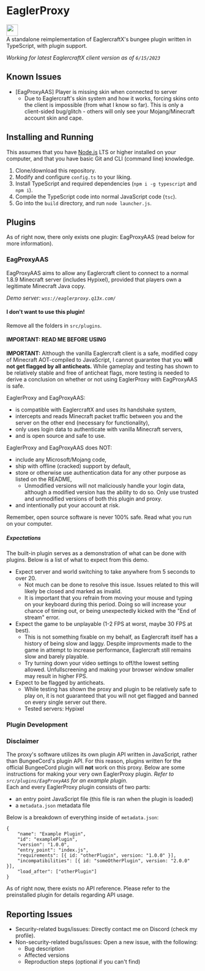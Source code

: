 # EaglerProxy

<a href="https://repl.it/github/WorldEditAxe/eaglerproxy"><img height="30px" src="https://raw.githubusercontent.com/FogNetwork/Tsunami/main/deploy/replit2.svg"><img></a>  
A standalone reimplementation of EaglercraftX's bungee plugin written in TypeScript, with plugin support.

_Working for latest EaglercraftX client version as of `6/15/2023`_

## Known Issues

- [EagProxyAAS] Player is missing skin when connected to server
  - Due to Eaglercraft's skin system and how it works, forcing skins onto the client is impossible (from what I know so far). This is only a client-sided bug/glitch - others will only see your Mojang/Minecraft account skin and cape.

## Installing and Running

This assumes that you have [Node.js](https://nodejs.org/en) LTS or higher installed on your computer, and that you have basic Git and CLI (command line) knowledge.

1. Clone/download this repository.
2. Modify and configure `config.ts` to your liking.
3. Install TypeScript and required dependencies (`npm i -g typescript` and `npm i`).
4. Compile the TypeScript code into normal JavaScript code (`tsc`).
5. Go into the `build` directory, and run `node launcher.js`.

## Plugins

As of right now, there only exists one plugin: EagProxyAAS (read below for more information).

### EagProxyAAS

EagProxyAAS aims to allow any Eaglercraft client to connect to a normal 1.8.9 Minecraft server (includes Hypixel), provided that players own a legitimate Minecraft Java copy.

_Demo server: `wss://eaglerproxy.q13x.com/`_

#### I don't want to use this plugin!

Remove all the folders in `src/plugins`.

#### IMPORTANT: READ ME BEFORE USING

**IMPORTANT:** Although the vanilla Eaglercraft client is a safe, modified copy of Minecraft AOT-compiled to JavaScript, I cannot guarantee that you **will not get flagged by all anticheats.** While gameplay and testing has shown to be relatively stable and free of anticheat flags, more testing is needed to derive a conclusion on whether or not using EaglerProxy with EagProxyAAS is safe.

EaglerProxy and EagProxyAAS:

- is compatible with EaglercraftX and uses its handshake system,
- intercepts and reads Minecraft packet traffic between you and the server on the other end (necessary for functionality),
- only uses login data to authenticate with vanilla Minecraft servers,
- and is open source and safe to use.

EaglerProxy and EagProxyAAS does NOT:

- include any Microsoft/Mojang code,
- ship with offline (cracked) support by default,
- store or otherwise use authentication data for any other purpose as listed on the README,
  - Unmodified versions will not maliciously handle your login data, although a modified version has the ability to do so. Only use trusted and unmodified versions of both this plugin and proxy.
- and intentionally put your account at risk.

Remember, open source software is never 100% safe. Read what you run on your computer.

##### Expectations

The built-in plugin serves as a demonstration of what can be done with plugins. Below is a list of what to expect from this demo.

- Expect server and world switching to take anywhere from 5 seconds to over 20.
  - Not much can be done to resolve this issue. Issues related to this will likely be closed and marked as invalid.
  - It is important that you refrain from moving your mouse and typing on your keyboard during this period. Doing so will increase your chance of timing out, or being unexpectedly kicked with the "End of stream" error.
- Expect the game to be unplayable (1-2 FPS at worst, maybe 30 FPS at best).
  - This is not something fixable on my behalf, as Eaglercraft itself has a history of being slow and laggy. Despite improvments made to the game in attempt to increase performance, Eaglercraft still remains slow and barely playable.
  - Try turning down your video settings to off/the lowest setting allowed. Unfullscreening and making your browser window smaller may result in higher FPS.
- Expect to be flagged by anticheats.
  - While testing has shown the proxy and plugin to be relatively safe to play on, it is not guaranteed that you will not get flagged and banned on every single server out there.
  - Tested servers: Hypixel

### Plugin Development

### Disclaimer

The proxy's software utilizes its own plugin API written in JavaScript, rather than BungeeCord's plugin API. For this reason, plugins written for the official BungeeCord plugin will **not** work on this proxy. Below are some instructions for making your very own EaglerProxy plugin.
_Refer to `src/plugins/EagProxyAAS` for an example plugin._  
Each and every EaglerProxy plugin consists of two parts:

- an entry point JavaScript file (this file is ran when the plugin is loaded)
- a `metadata.json` metadata file

Below is a breakdown of everything inside of `metadata.json`:

```
{
    "name": "Example Plugin",
    "id": "examplePlugin",
    "version": "1.0.0",
    "entry_point": "index.js",
    "requirements": [{ id: "otherPlugin", version: "1.0.0" }],
    "incompatibilities": [{ id: "someOtherPlugin", version: "2.0.0" }],
    "load_after": ["otherPlugin"]
}
```

As of right now, there exists no API reference. Please refer to the preinstalled plugin for details regarding API usage.

## Reporting Issues

- Security-related bugs/issues: Directly contact me on Discord (check my profile).
- Non-security-related bugs/issues: Open a new issue, with the following:
  - Bug description
  - Affected versions
  - Reproduction steps (optional if you can't find)
